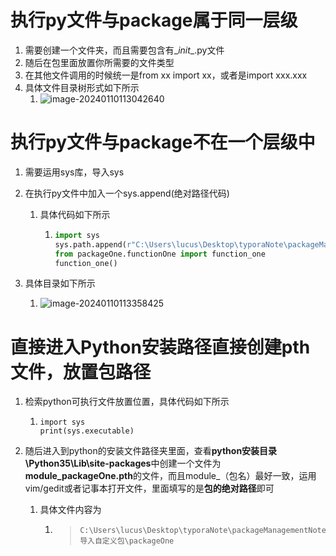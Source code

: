# 执行py文件与package属于同一层级

1. 需要创建一个文件夹，而且需要包含有\__init__.py文件
2. 随后在包里面放置你所需要的文件类型
3. 在其他文件调用的时候统一是from xx import xx，或者是import xxx.xxx
4. 具体文件目录树形式如下所示
   1. ![image-20240110113042640](C:/Users/lucus/AppData/Roaming/Typora/typora-user-images/image-20240110113042640.png)

# 执行py文件与package不在一个层级中

1. 需要运用sys库，导入sys

2. 在执行py文件中加入一个sys.append(绝对路径代码)

   1. 具体代码如下所示

      1. ```python
         import sys
         sys.path.append(r"C:\Users\lucus\Desktop\typoraNote\packageManagementNote\Python导入自定义包\packageOne")
         from packageOne.functionOne import function_one
         function_one()
         ```

3. 具体目录如下所示

   1. ![image-20240110113358425](C:/Users/lucus/AppData/Roaming/Typora/typora-user-images/image-20240110113358425.png)

# 直接进入Python安装路径直接创建pth文件，放置包路径

1. 检索python可执行文件放置位置，具体代码如下所示

   1. ```
      import sys
      print(sys.executable)
      ```

2. 随后进入到python的安装文件路径夹里面，查看**python安装目录\Python35\Lib\site-packages**中创建一个文件为**module_packageOne.pth**的文件，而且module_（包名）最好一致，运用vim/gedit或者记事本打开文件，里面填写的是**包的绝对路径**即可

   1. 具体文件内容为

      1. > ```
         > C:\Users\lucus\Desktop\typoraNote\packageManagementNote\Python导入自定义包\packageOne
         > ```